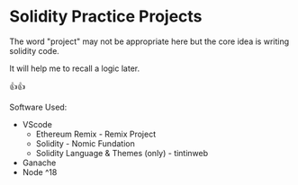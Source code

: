 # Solidity Practice Projects
The word "project" may not be appropriate here but the core idea is writing solidity code.

It will help me to recall a logic later.

👍👍

Software Used:
- VScode
  - Ethereum Remix - Remix Project
  - Solidity - Nomic Fundation
  - Solidity Language & Themes (only) - tintinweb
- Ganache
- Node ^18